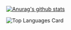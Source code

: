 <!-- ### Hi there 👋 -->

<!--
**ikkei12/ikkei12** is a ✨ _special_ ✨ repository because its `README.md` (this file) appears on your GitHub profile.

Here are some ideas to get you started:

- 🔭 I’m currently working on ...
- 🌱 I’m currently learning ...
- 👯 I’m looking to collaborate on ...
- 🤔 I’m looking for help with ...
- 💬 Ask me about ...
- 📫 How to reach me: ...
- 😄 Pronouns: ...
- ⚡ Fun fact: ...
-->

[![Anurag's github stats](https://github-readme-stats.vercel.app/api?username=ikkei12)](https://github.com/anuraghazra/github-readme-stats)

<!-- ![GitHub Extra Pins](https://github-readme-stats.vercel.app/api/pin/?username=ikkei12&repo=papyrus) -->

![Top Languages Card](https://github-readme-stats.vercel.app/api/top-langs/?username=ikkei12)

<!-- ![Top Languages Card](https://github-readme-stats.vercel.app/api/top-langs/?username=ikkei12)-->
